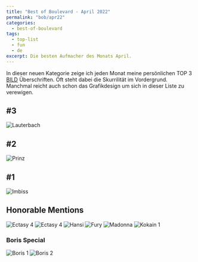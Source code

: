 ```yaml
---
title: "Best of Boulevard - April 2022"
permalink: "bob/apr22"
categories:
  - best-of-boulevard
tags:
  - top-list
  - fun
  - de
excerpt: Die besten Aufmacher des Monats April.
---
```


In dieser neuen Kategorie zeige ich jeden Monat meine persönlichen TOP 3 [BILD](https://www.bild.de/) Überschriften.
Oft steht dabei die Skurrilität im Vordergrund.
Manchmal reicht auch schon das Grafikdesign um sich in dieser Liste zu verewigen.


## #3
![Lauterbach](https://mjt91-blog-images.s3.eu-north-1.amazonaws.com/bob/2022-04/lauterbach.jpg)


## #2
![Prinz](https://mjt91-blog-images.s3.eu-north-1.amazonaws.com/bob/2022-04/krone.jpg)


## #1
![Imbiss](https://mjt91-blog-images.s3.eu-north-1.amazonaws.com/bob/2022-04/doner.jpg)


## Honorable Mentions
![Ectasy 4](https://mjt91-blog-images.s3.eu-north-1.amazonaws.com/bob/2022-04/murray.jpg)
![Ectasy 4](https://mjt91-blog-images.s3.eu-north-1.amazonaws.com/bob/2022-04/netflix.jpg)
![Hansi](https://mjt91-blog-images.s3.eu-north-1.amazonaws.com/bob/2022-04/pott.jpg)
![Fury](https://mjt91-blog-images.s3.eu-north-1.amazonaws.com/bob/2022-04/fury.jpg)
![Madonna](https://mjt91-blog-images.s3.eu-north-1.amazonaws.com/bob/2022-04/skandal.jpg)
![Kokain 1](https://mjt91-blog-images.s3.eu-north-1.amazonaws.com/bob/2022-04/stalin.jpg)


### Boris Special
![Boris 1](https://mjt91-blog-images.s3.eu-north-1.amazonaws.com/bob/2022-04/boris1.jpg)
![Boris 2](https://mjt91-blog-images.s3.eu-north-1.amazonaws.com/bob/2022-04/boris2.jpg)

